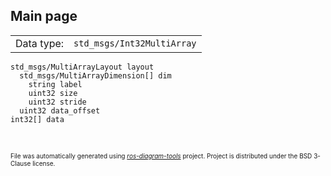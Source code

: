 <!--
File was automatically generated using 'ros-diagram-tools' project.
Project is distributed under the BSD 3-Clause license.
-->

## Main page

|     |     |
| --- | --- |
| Data type: | `std_msgs/Int32MultiArray` |

```
std_msgs/MultiArrayLayout layout
  std_msgs/MultiArrayDimension[] dim
    string label
    uint32 size
    uint32 stride
  uint32 data_offset
int32[] data


```


</br>
<font size="1">
File was automatically generated using <a href="https://github.com/anetczuk/ros-diagram-tools"><i>ros-diagram-tools</i></a> project.
Project is distributed under the BSD 3-Clause license.
</font>
